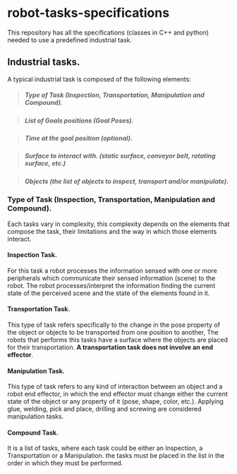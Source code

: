 # robot-tasks-specifications
This repository has all the specifications (classes in C++ and python) needed to use a predefined industrial task.

## Industrial tasks.
A typical industrial task is composed of the following elements:

> ##### Type of Task (Inspection, Transportation, Manipulation and Compound).

> ##### List of Goals positions (Goal Poses).

> ##### Time at the goal position (optional).

> ##### Surface to interact with. (static surface, conveyor belt, rotating surface, etc.)

> ##### Objects (the list of objects to inspect, transport and/or manipulate).

### Type of Task (Inspection, Transportation, Manipulation and Compound).
Each tasks vary in complexity, this complexity depends on the elements that compose the task, their limitations and the way in which those elements interact.

#### Inspection Task.
For this task a robot processes the information sensed with one or more peripherals which communicate their sensed information (scene) to the robot. The robot processes/interpret the information finding the current state of the perceived scene and the state of the elements found in it.

#### Transportation Task.
This type of task refers specifically to the change in the pose property of the object or objects to be transported from one position to another, The robots that performs this tasks have a surface where the objects are placed for their transportation. **A transportation task does not involve an end effector**.

#### Manipulation Task.
This type of task refers to any kind of interaction between an object and a robot end effector, in which the end effector must change either the current state of the object or any property of it (pose, shape, color, etc.). Applying glue, welding, pick and place, drilling and screwing are considered manipulation tasks.

#### Compound Task.
It is a list of tasks, where each task could be either an Inspection, a Transportation or a Manipulation. the tasks must be placed in the list in the order in which they must be performed. 

